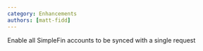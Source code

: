 ```yaml
---
category: Enhancements
authors: [matt-fidd]
---
```


Enable all SimpleFin accounts to be synced with a single request
